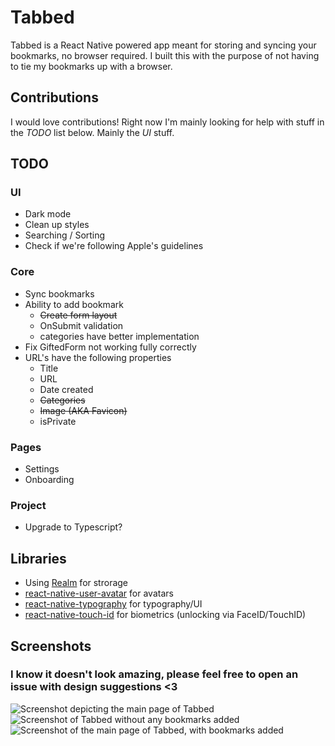 # Tabbed

Tabbed is a React Native powered app meant for storing and syncing your bookmarks, no browser required. I built this with the purpose of not having to tie my bookmarks up with a browser.

## Contributions

I would love contributions! Right now I'm mainly looking for help with stuff in the *TODO* list below. Mainly the *UI* stuff.


## TODO
### UI
- Dark mode
- Clean up styles
- Searching / Sorting
- Check if we're following Apple's guidelines

### Core
- Sync bookmarks
- Ability to add bookmark
  - ~~Create form layout~~
  - OnSubmit validation
  - categories have better implementation
- Fix GiftedForm not working fully correctly
- URL's have the following properties
  - Title
  - URL
  - Date created
  - ~~Categories~~
  - ~~Image (AKA Favicon)~~
  - isPrivate

### Pages
- Settings
- Onboarding

### Project
- Upgrade to Typescript?

## Libraries

- Using [Realm](https://realm.io/docs/javascript/latest/) for strorage
- [react-native-user-avatar](https://github.com/avishayil/react-native-user-avatar) for avatars
- [react-native-typography](https://github.com/hectahertz/react-native-typography) for typography/UI
- [react-native-touch-id](https://github.com/naoufal/react-native-touch-id) for biometrics (unlocking via FaceID/TouchID)

## Screenshots
### I know it doesn't look amazing, please feel free to open an issue with design suggestions <3

![Screenshot depicting the main page of Tabbed](/screenshots/SS1.png?raw=true "Screenshot 1")
![Screenshot of Tabbed without any bookmarks added](/screenshots/SS2.png?raw=true "Screenshot 2")
![Screenshot of the main page of Tabbed, with bookmarks added](/screenshots/SS3.png?raw=true "Screenshot 3")


